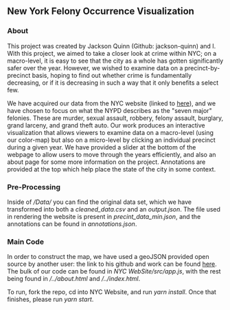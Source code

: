 ## New York Felony Occurrence Visualization

### About
This project was created by Jackson Quinn (Github: jackson-quinn) and I. With this project, we aimed to take a closer look at crime within NYC; on a macro-level, it is easy to see that the city as a whole has gotten significantly safer over the year. However, we wished to examine data on a precinct-by-precinct basis, hoping to find out whether crime is fundamentally decreasing, or if it is decreasing in such a way that it only benefits a select few.

We have acquired our data from the NYC website (linked to [here](http://www1.nyc.gov/site/nypd/stats/crime-statistics/historical.page)), and we have chosen to focus on what the NYPD describes as the "seven major" felonies. These are murder, sexual assault, robbery, felony assault, burglary, grand larceny, and grand theft auto. Our work produces an interactive visualization that allows viewers to examine data on a macro-level (using our color-map) but also on a micro-level by clicking an individual precinct during a given year. We have provided a slider at the bottom of the webpage to allow users to move through the years efficiently, and also an about page for some more information on the project. Annotations are provided at the top which help place the state of the city in some context.

### Pre-Processing
Inside of */Data/* you can find the original data set, which we have transformed into both a *cleaned_data.csv* and an *output.json*. The file used in rendering the website is present in *precint_data_min.json*, and the annotations can be found in *annotations.json*.

### Main Code
In order to construct the map, we have used a geoJSON provided open source by another user: the link to his github and work can be found [here](https://github.com/dwillis/nyc-maps/blob/master/police_precincts.geojson). The bulk of our code can be found in *NYC WebSite/src/app.js*, with the rest being found in */../about.html* and */../index.html*.

To run, fork the repo, cd into NYC Website, and run *yarn install*. Once that finishes, please run *yarn start*. 
